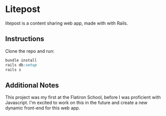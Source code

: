 # Litepost

litepost is a content sharing web app, made with with Rails. 

## Instructions

Clone the repo and run:

```Ruby
bundle install
rails db:setup
rails s
```

## Additional Notes

This project was my first at the Flatiron School, before I was proficient with Javascript. I'm excited to work on this in the future and create a new dynamic front-end for this web app.
